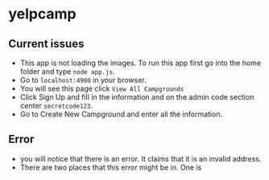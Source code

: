 # yelpcamp

## Current issues

- This app is not loading the images.  To run this app first go into the home folder and type `node app.js`.
- Go to `localhost:4900` in your browser.
- You will see this page click `View All Campgrounds`
- Click Sign Up and fill in the information and on the admin code section center `secretcode123`.
- Go to Create New Campground and enter all the information.
## Error
- you will notice that there is an error.  It claims that it is an invalid address.
- There are two places that this error might be in.  One is 
